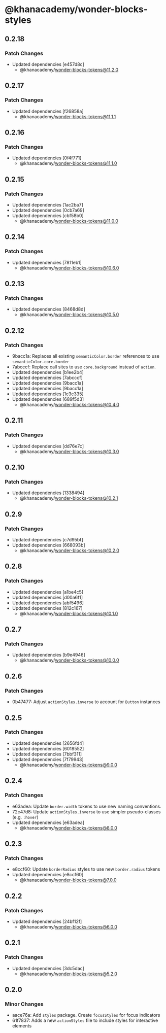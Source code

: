 # @khanacademy/wonder-blocks-styles

## 0.2.18

### Patch Changes

- Updated dependencies [e457d8c]
    - @khanacademy/wonder-blocks-tokens@11.2.0

## 0.2.17

### Patch Changes

- Updated dependencies [f26858a]
    - @khanacademy/wonder-blocks-tokens@11.1.1

## 0.2.16

### Patch Changes

- Updated dependencies [0f4f771]
    - @khanacademy/wonder-blocks-tokens@11.1.0

## 0.2.15

### Patch Changes

- Updated dependencies [1ac2ba7]
- Updated dependencies [0cb7a69]
- Updated dependencies [cbf58b0]
    - @khanacademy/wonder-blocks-tokens@11.0.0

## 0.2.14

### Patch Changes

- Updated dependencies [7811eb1]
    - @khanacademy/wonder-blocks-tokens@10.6.0

## 0.2.13

### Patch Changes

- Updated dependencies [8468d8d]
    - @khanacademy/wonder-blocks-tokens@10.5.0

## 0.2.12

### Patch Changes

- 9bacc1a: Replaces all existing `semanticColor.border` references to use `semanticColor.core.border`
- 7abcccf: Replace call sites to use `core.background` instead of `action`.
- Updated dependencies [b1ee2b4]
- Updated dependencies [7abcccf]
- Updated dependencies [9bacc1a]
- Updated dependencies [9bacc1a]
- Updated dependencies [1c3c335]
- Updated dependencies [689f5d3]
    - @khanacademy/wonder-blocks-tokens@10.4.0

## 0.2.11

### Patch Changes

- Updated dependencies [dd76e7c]
    - @khanacademy/wonder-blocks-tokens@10.3.0

## 0.2.10

### Patch Changes

- Updated dependencies [1338494]
    - @khanacademy/wonder-blocks-tokens@10.2.1

## 0.2.9

### Patch Changes

- Updated dependencies [c7d95bf]
- Updated dependencies [668093b]
    - @khanacademy/wonder-blocks-tokens@10.2.0

## 0.2.8

### Patch Changes

- Updated dependencies [a1be4c5]
- Updated dependencies [d00a6f1]
- Updated dependencies [abf5496]
- Updated dependencies [812c167]
    - @khanacademy/wonder-blocks-tokens@10.1.0

## 0.2.7

### Patch Changes

- Updated dependencies [b9e4946]
    - @khanacademy/wonder-blocks-tokens@10.0.0

## 0.2.6

### Patch Changes

- 0b47477: Adjust `actionStyles.inverse` to account for `Button` instances

## 0.2.5

### Patch Changes

- Updated dependencies [2656fd4]
- Updated dependencies [6018552]
- Updated dependencies [7bbf311]
- Updated dependencies [7f79943]
    - @khanacademy/wonder-blocks-tokens@9.0.0

## 0.2.4

### Patch Changes

- e63adea: Update `border.width` tokens to use new naming conventions.
- 72c47d8: Update `actionStyles.inverse` to use simpler pseudo-classes (e.g. `:hover`)
- Updated dependencies [e63adea]
    - @khanacademy/wonder-blocks-tokens@8.0.0

## 0.2.3

### Patch Changes

- e8ccf60: Update `borderRadius` styles to use new `border.radius` tokens
- Updated dependencies [e8ccf60]
    - @khanacademy/wonder-blocks-tokens@7.0.0

## 0.2.2

### Patch Changes

- Updated dependencies [24bf12f]
    - @khanacademy/wonder-blocks-tokens@6.0.0

## 0.2.1

### Patch Changes

- Updated dependencies [3dc5dac]
    - @khanacademy/wonder-blocks-tokens@5.2.0

## 0.2.0

### Minor Changes

- aace76a: Add `styles` package. Create `focusStyles` for focus indicators
- 61f7837: Adds a new `actionStyles` file to include styles for interactive elements
